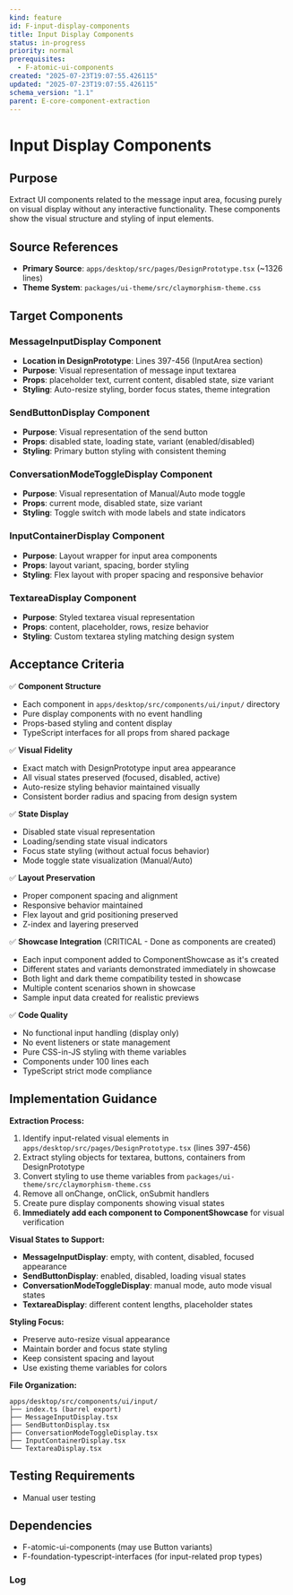 ```yaml
---
kind: feature
id: F-input-display-components
title: Input Display Components
status: in-progress
priority: normal
prerequisites:
  - F-atomic-ui-components
created: "2025-07-23T19:07:55.426115"
updated: "2025-07-23T19:07:55.426115"
schema_version: "1.1"
parent: E-core-component-extraction
---
```


# Input Display Components

## Purpose

Extract UI components related to the message input area, focusing purely on visual display without any interactive functionality. These components show the visual structure and styling of input elements.

## Source References

- **Primary Source**: `apps/desktop/src/pages/DesignPrototype.tsx` (~1326 lines)
- **Theme System**: `packages/ui-theme/src/claymorphism-theme.css`

## Target Components

### MessageInputDisplay Component

- **Location in DesignPrototype**: Lines 397-456 (InputArea section)
- **Purpose**: Visual representation of message input textarea
- **Props**: placeholder text, current content, disabled state, size variant
- **Styling**: Auto-resize styling, border focus states, theme integration

### SendButtonDisplay Component

- **Purpose**: Visual representation of the send button
- **Props**: disabled state, loading state, variant (enabled/disabled)
- **Styling**: Primary button styling with consistent theming

### ConversationModeToggleDisplay Component

- **Purpose**: Visual representation of Manual/Auto mode toggle
- **Props**: current mode, disabled state, size variant
- **Styling**: Toggle switch with mode labels and state indicators

### InputContainerDisplay Component

- **Purpose**: Layout wrapper for input area components
- **Props**: layout variant, spacing, border styling
- **Styling**: Flex layout with proper spacing and responsive behavior

### TextareaDisplay Component

- **Purpose**: Styled textarea visual representation
- **Props**: content, placeholder, rows, resize behavior
- **Styling**: Custom textarea styling matching design system

## Acceptance Criteria

✅ **Component Structure**

- Each component in `apps/desktop/src/components/ui/input/` directory
- Pure display components with no event handling
- Props-based styling and content display
- TypeScript interfaces for all props from shared package

✅ **Visual Fidelity**

- Exact match with DesignPrototype input area appearance
- All visual states preserved (focused, disabled, active)
- Auto-resize styling behavior maintained visually
- Consistent border radius and spacing from design system

✅ **State Display**

- Disabled state visual representation
- Loading/sending state visual indicators
- Focus state styling (without actual focus behavior)
- Mode toggle state visualization (Manual/Auto)

✅ **Layout Preservation**

- Proper component spacing and alignment
- Responsive behavior maintained
- Flex layout and grid positioning preserved
- Z-index and layering preserved

✅ **Showcase Integration** (CRITICAL - Done as components are created)

- Each input component added to ComponentShowcase as it's created
- Different states and variants demonstrated immediately in showcase
- Both light and dark theme compatibility tested in showcase
- Multiple content scenarios shown in showcase
- Sample input data created for realistic previews

✅ **Code Quality**

- No functional input handling (display only)
- No event listeners or state management
- Pure CSS-in-JS styling with theme variables
- Components under 100 lines each
- TypeScript strict mode compliance

## Implementation Guidance

**Extraction Process:**

1. Identify input-related visual elements in `apps/desktop/src/pages/DesignPrototype.tsx` (lines 397-456)
2. Extract styling objects for textarea, buttons, containers from DesignPrototype
3. Convert styling to use theme variables from `packages/ui-theme/src/claymorphism-theme.css`
4. Remove all onChange, onClick, onSubmit handlers
5. Create pure display components showing visual states
6. **Immediately add each component to ComponentShowcase** for visual verification

**Visual States to Support:**

- **MessageInputDisplay**: empty, with content, disabled, focused appearance
- **SendButtonDisplay**: enabled, disabled, loading visual states
- **ConversationModeToggleDisplay**: manual mode, auto mode visual states
- **TextareaDisplay**: different content lengths, placeholder states

**Styling Focus:**

- Preserve auto-resize visual appearance
- Maintain border and focus state styling
- Keep consistent spacing and layout
- Use existing theme variables for colors

**File Organization:**

```
apps/desktop/src/components/ui/input/
├── index.ts (barrel export)
├── MessageInputDisplay.tsx
├── SendButtonDisplay.tsx
├── ConversationModeToggleDisplay.tsx
├── InputContainerDisplay.tsx
└── TextareaDisplay.tsx
```

## Testing Requirements

- Manual user testing

## Dependencies

- F-atomic-ui-components (may use Button variants)
- F-foundation-typescript-interfaces (for input-related prop types)

### Log
